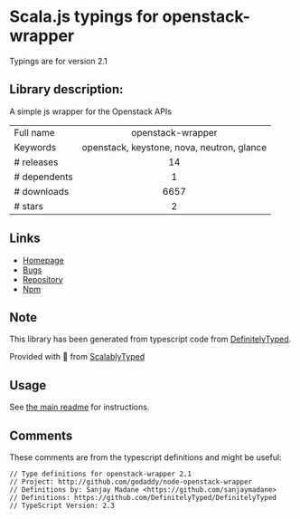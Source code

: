 
# Scala.js typings for openstack-wrapper

Typings are for version 2.1

## Library description:
A simple js wrapper for the Openstack APIs

|                    |                 |
| ------------------ | :-------------: |
| Full name          | openstack-wrapper |
| Keywords           | openstack, keystone, nova, neutron, glance |
| # releases         | 14 |
| # dependents       | 1 |
| # downloads        | 6657 |
| # stars            | 2 |

## Links
- [Homepage](http://github.com/godaddy/node-openstack-wrapper)
- [Bugs](http://github.com/godaddy/node-openstack-wrapper/issues)
- [Repository](https://github.com/godaddy/node-openstack-wrapper)
- [Npm](https://www.npmjs.com/package/openstack-wrapper)
    


## Note
This library has been generated from typescript code from [DefinitelyTyped](https://definitelytyped.org).

Provided with :purple_heart: from [ScalablyTyped](https://github.com/oyvindberg/ScalablyTyped)

## Usage
See [the main readme](../../readme.md) for instructions.

## Comments

These comments are from the typescript definitions and might be useful:
```
// Type definitions for openstack-wrapper 2.1
// Project: http://github.com/godaddy/node-openstack-wrapper
// Definitions by: Sanjay Madane <https://github.com/sanjaymadane>
// Definitions: https://github.com/DefinitelyTyped/DefinitelyTyped
// TypeScript Version: 2.3

```

